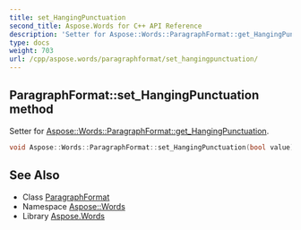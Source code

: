 ```yaml
---
title: set_HangingPunctuation
second_title: Aspose.Words for C++ API Reference
description: 'Setter for Aspose::Words::ParagraphFormat::get_HangingPunctuation.'
type: docs
weight: 703
url: /cpp/aspose.words/paragraphformat/set_hangingpunctuation/
---
```

## ParagraphFormat::set_HangingPunctuation method


Setter for [Aspose::Words::ParagraphFormat::get_HangingPunctuation](../get_hangingpunctuation/).

```cpp
void Aspose::Words::ParagraphFormat::set_HangingPunctuation(bool value)
```

## See Also

* Class [ParagraphFormat](../)
* Namespace [Aspose::Words](../../)
* Library [Aspose.Words](../../../)
